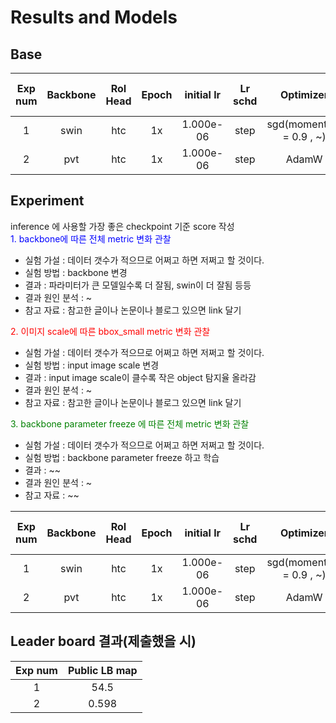 # Results and Models
## Base
| Exp num | Backbone  | RoI Head   | Epoch |initial lr |Lr schd | Optimizer | Inf time (fps) | val/bbox_mAP| val/bbox_mAP_50 |  val/bbox_mAP_75 | val/bbox_mAP_l | val/bbox_mAP_m | val/bbox_mAP_s |train/loss_rpn_cls | train/s1.loss_bbox | train/s2.loss_cls | train/s1.acc |train/s2.acc | train/loss |
|:-------:|:---------:|:-------:|:-------:|:-------:|:-------:|:--------:|:--------------:|:-------:|:--------:|:--------:|:--------:|:--------:|:--------:|:---------------:|:--------------:|:--------------:|:---------------:|:------------:|:----------:|
| 1      | swin | htc      | 1x  |1.000e-06     |step|  sgd(momentum = 0.9 , ~)       | 42.3   | 42.3   | 42.3   | 42.3   | 42.3   | 37.4    | 37.4   | 37.4 | 37.4  | 37.4  | 37.4  |37.4   | 37.4  | 37.4  |
| 2      | pvt | htc      | 1x  |1.000e-06     |step|  AdamW       | 42.3   | 0.487   | 0.643  |  0.521  | 0.561   | 0.187    | 0.017  | 37.4 | 37.4  | 37.4  | 37.4  |37.4   | 37.4  | 37.4  |
## Experiment
inference 에 사용할 가장 좋은 checkpoint 기준 score 작성  
<span style="color:blue">1. backbone에 따른 전체 metric 변화 관찰</span>  
- 실험 가설 : 데이터 갯수가 적으므로 어쩌고 하면 저쩌고 할 것이다. 
- 실험 방법 : backbone 변경
- 결과 : 파라미터가 큰 모델일수록 더 잘됨, swin이 더 잘됨 등등
- 결과 원인 분석 : ~ 
- 참고 자료 : 참고한 글이나 논문이나 블로그 있으면 link 달기

<span style="color:red">2. 이미지 scale에 따른 bbox_small metric 변화 관찰</span>  
- 실험 가설 : 데이터 갯수가 적으므로 어쩌고 하면 저쩌고 할 것이다. 
- 실험 방법 : input image scale 변경  
- 결과 : input image scale이 클수록 작은 object 탐지율 올라감  
- 결과 원인 분석 : ~ 
- 참고 자료 : 참고한 글이나 논문이나 블로그 있으면 link 달기   

<span style="color:green">3. backbone parameter freeze 에 따른 전체 metric 변화 관찰</span>  
- 실험 가설 : 데이터 갯수가 적으므로 어쩌고 하면 저쩌고 할 것이다. 
- 실험 방법 : backbone parameter freeze 하고 학습   
- 결과 : ~~
- 결과 원인 분석 : ~ 
- 참고 자료 : ~~   

| Exp num | Backbone  | RoI Head   | Epoch |initial lr |Lr schd | Optimizer | Inf time (fps) | val/bbox_mAP| val/bbox_mAP_50 |  val/bbox_mAP_75 | val/bbox_mAP_l | val/bbox_mAP_m | val/bbox_mAP_s |train/loss_rpn_cls | train/s1.loss_bbox | train/s2.loss_cls | train/s1.acc |train/s2.acc | train/loss |
|:-------:|:---------:|:-------:|:-------:|:-------:|:-------:|:--------:|:--------------:|:-------:|:--------:|:--------:|:--------:|:--------:|:--------:|:---------------:|:--------------:|:--------------:|:---------------:|:------------:|:----------:|
| 1      | swin | htc      | 1x  |1.000e-06     |step|  sgd(momentum = 0.9 , ~)       | 42.3   | 42.3   | 42.3   | 42.3   | 42.3   | 37.4    | 37.4   | 37.4 | 37.4  | 37.4  | 37.4  |37.4   | 37.4  | 37.4  |
| 2      | pvt | htc      | 1x  |1.000e-06     |step|  AdamW       | 42.3   | 0.487   | 0.643  |  0.521  | 0.561   | 0.187    | 0.017  | 37.4 | 37.4  | 37.4  | 37.4  |37.4   | 37.4  | 37.4  |
## Leader board 결과(제출했을 시)
| Exp num | Public LB map  | 
|:-------:|:---------:|
| 1     | 54.5 | 
| 2     | 0.598 | 